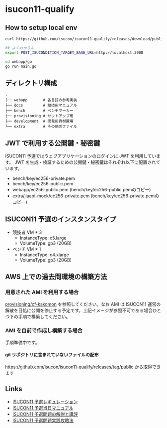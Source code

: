 # isucon11-qualify

## How to setup local env

```sh
curl https://github.com/isucon/isucon11-qualify/releases/download/public/1_InitData.sql > webapp/sql/1_InitData.sql

## よくわからん
export POST_ISUCONDITION_TARGET_BASE_URL=http://localhost:3000

cd webapp/go
go run main.go
```

## ディレクトリ構成

```
.
├── webapp       # 各言語の参考実装
├── docs         # 競技用マニュアル
├── bench        # ベンチマーカー
├── provisioning # セットアップ用
├── development  # 開発用資材置場
└── extra        # その他のファイル
```

## JWT で利用する公開鍵・秘密鍵

ISUCON11 予選ではウェブアプリケーションのログインに JWT を利用しています。
JWT を生成・検証するための公開鍵・秘密鍵はそれぞれ以下に配置されています。

* bench/key/ec256-private.pem
* bench/key/ec256-public.pem
* webapp/ec256-public.pem (bench/key/ec256-public.pemのコピー)
* extra/jiaapi-mock/ec256-private.pem (bench/key/ec256-private.pemのコピー)

## ISUCON11 予選のインスタンスタイプ

* 競技者 VM * 3
    * InstanceType: c5.large
    * VolumeType: gp3 (20GB)
* ベンチ VM * 1
    * InstanceType: c4.xlarge
    * VolumeType: gp3 (20GB)

## AWS 上での過去問環境の構築方法

### 用意された AMI を利用する場合

[provisioning/cf-kakomon](./provisioning/cf-kakomon) を参照してください。なお AMI は ISUCON11 運営の解散を目処に公開を停止する予定です。上記イメージが参照不可である場合ひとつ下の手順で構築してください。

### AMI を自前で作成し構築する場合

手順準備中です。

#### git リポジトリに含まれていないファイルの配布

https://github.com/isucon/isucon11-qualify/releases/tag/public から取得できます

## Links

- [ISUCON11 予選レギュレーション](https://isucon.net/archives/55854734.html)
- [ISUCON11 予選当日マニュアル](./docs/manual.md)
- [ISUCON11 予選問題の解説と講評](https://isucon.net/archives/56044867.html)
- [ISUCON11 予選問題実践攻略法](https://isucon.net/archives/56082639.html)
